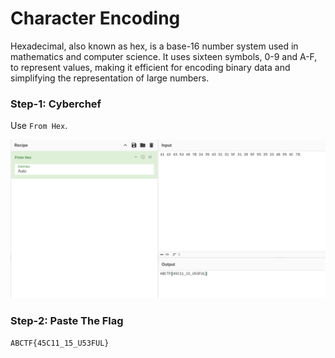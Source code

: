 # Character Encoding         

Hexadecimal, also known as hex, is a base-16 number system used in mathematics and computer science. It uses sixteen symbols, 0-9 and A-F, to represent values, making it efficient for encoding binary data and simplifying the representation of large numbers.

### Step-1: Cyberchef

Use `From Hex`.

![Cyberchef](charenccyberchef.png)

### Step-2: Paste The Flag

```
ABCTF{45C11_15_U53FUL}
```